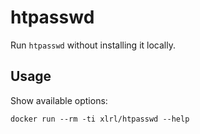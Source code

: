 # htpasswd

Run `htpasswd` without installing it locally.

## Usage

Show available options:

```shell
docker run --rm -ti xlrl/htpasswd --help
```
